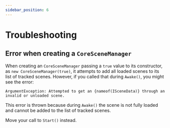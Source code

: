 ```yaml
---
sidebar_position: 6
---
```


# Troubleshooting

## Error when creating a `CoreSceneManager`

When creating an `CoreSceneManager` passing a `true` value to its constructor, as `new CoreSceneManager(true)`, it attempts to add all loaded scenes to its list of tracked scenes.
However, if you called that during `Awake()`, you might see the error:

```
ArgumentException: Attempted to get an {nameof(ISceneData)} through an invalid or unloaded scene.
```

This error is thrown because during `Awake()` the scene is not fully loaded and cannot be added to the list of tracked scenes.

Move your call to `Start()` instead.